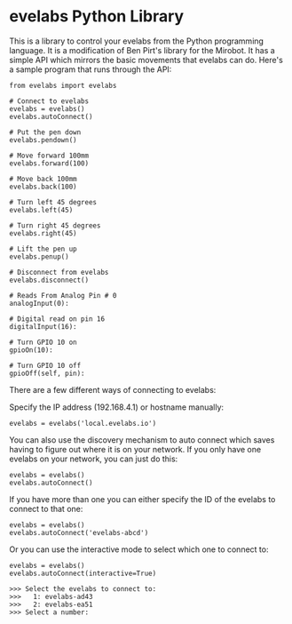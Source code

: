 # evelabs Python Library

This is a library to control your evelabs from the Python programming language. It is a modification of Ben Pirt's library for the Mirobot. It has a simple API which mirrors the basic movements that evelabs can do. Here's a sample program that runs through the API:

    from evelabs import evelabs
    
    # Connect to evelabs
    evelabs = evelabs()
    evelabs.autoConnect()

    # Put the pen down
    evelabs.pendown()

    # Move forward 100mm
    evelabs.forward(100)

    # Move back 100mm
    evelabs.back(100)

    # Turn left 45 degrees
    evelabs.left(45)

    # Turn right 45 degrees
    evelabs.right(45)

    # Lift the pen up
    evelabs.penup()

    # Disconnect from evelabs
    evelabs.disconnect()

    # Reads From Analog Pin # 0
    analogInput(0):

    # Digital read on pin 16
    digitalInput(16):

    # Turn GPIO 10 on
    gpioOn(10):

    # Turn GPIO 10 off
    gpioOff(self, pin):

There are a few different ways of connecting to evelabs:

Specify the IP address (192.168.4.1) or hostname manually:

    evelabs = evelabs('local.evelabs.io')

You can also use the discovery mechanism to auto connect which saves having to figure out where it is on your network. If you only have one evelabs on your network, you can just do this:

    evelabs = evelabs()
    evelabs.autoConnect()

If you have more than one you can either specify the ID of the evelabs to connect to that one:

    evelabs = evelabs()
    evelabs.autoConnect('evelabs-abcd')

Or you can use the interactive mode to select which one to connect to:

    evelabs = evelabs()
    evelabs.autoConnect(interactive=True)
    
    >>> Select the evelabs to connect to:
    >>>   1: evelabs-ad43
    >>>   2: evelabs-ea51
    >>> Select a number:
